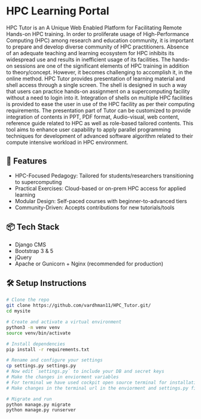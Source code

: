 # HPC Learning Portal

HPC Tutor is an A Unique Web Enabled Platform for Facilitating Remote Hands-on HPC training. In order to proliferate usage of High-Performance Computing (HPC) among research and education community, it is important to prepare and develop diverse community of HPC practitioners. Absence of an adequate teaching and learning ecosystem for HPC inhibits its widespread use and results in inefficient usage of its facilities. The hands-on sessions are one of the significant elements of HPC training in addition to theory/concept.  However, it becomes challenging to accomplish it, in the online method. HPC Tutor provides presentation of learning material and shell access through a single screen. The shell is designed in such a way that users can practice hands-on assignment on a supercomputing facility without a need to login into it. Integration of shells on multiple HPC facilities is provided to ease the user in use of the HPC facility as per their computing requirements.
The presentation part of Tutor can be customized to provide integration of contents in PPT, PDF format, Audio-visual, web content, reference guide related to HPC as well as role-based tailored contents. 
This tool aims to enhance user capability to apply parallel programming techniques for development of advanced software algorithm related to their compute intensive workload in HPC environment.

## 🚀 Features

- HPC-Focused Pedagogy: Tailored for students/researchers transitioning to supercomputing
- Practical Exercises: Cloud-based or on-prem HPC access for applied learning
- Modular Design: Self-paced courses with beginner-to-advanced tiers
- Community-Driven: Accepts contributions for new tutorials/tools


## 📦 Tech Stack

- Django CMS
- Bootstrap 3 & 5
- jQuery
- Apache or Gunicorn + Nginx (recommended for production)

## 🛠️ Setup Instructions

```bash
# Clone the repo
git clone https://github.com/vardhman11/HPC_Tutor.git/
cd mysite

# Create and activate a virtual environment
python3 -m venv venv
source venv/bin/activate

# Install dependencies
pip install -r requirements.txt

# Rename and configure your settings
cp settings.py settings.py
# Now edit `settings.py` to include your DB and secret keys
# Make the changes in enviorment variables
# For terminal we have used cockpit open source terminal for installation follow https://cockpit-project.org/running
# Make changes in the terminal url in the enviorment and settings.py file

# Migrate and run
python manage.py migrate
python manage.py runserver

